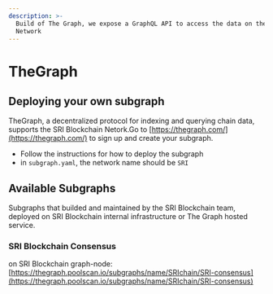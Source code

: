 ```yaml
---
description: >-
  Build of The Graph, we expose a GraphQL API to access the data on the SRI Blockchain
  Network
---
```


# TheGraph

## Deploying your own subgraph

TheGraph, a decentralized protocol for indexing and querying chain data, supports the SRI Blockchain Netork.Go to [https://thegraph.com/](https://thegraph.com/) to sign up and create your subgraph.

* Follow the instructions for how to deploy the subgraph
* in `subgraph.yaml`, the network name should be `SRI`

## Available Subgraphs

Subgraphs that builded and maintained by the SRI Blockchain team, deployed on SRI Blockchain internal infrastructure or The Graph hosted service.

### SRI Blockchain Consensus

on SRI Blockchain graph-node: [https://thegraph.poolscan.io/subgraphs/name/SRIchain/SRI-consensus](https://thegraph.poolscan.io/subgraphs/name/SRIchain/SRI-consensus)
